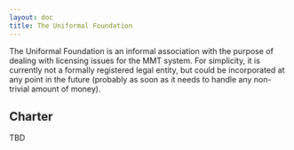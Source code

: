 ```yaml
---
layout: doc
title: The Uniformal Foundation
---
```


The Uniformal Foundation is an informal association with the purpose of dealing with licensing issues for the MMT system.
For simplicity, it is currently not a formally registered legal entity, but could be incorporated at any point in the future (probably as soon as it needs to handle any non-trivial amount of money).

## Charter

TBD